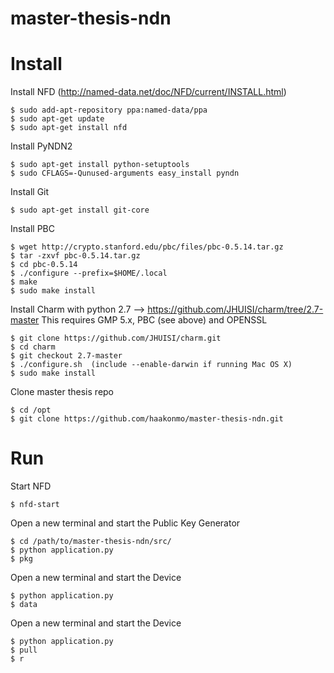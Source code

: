 master-thesis-ndn
=================

Install 
=======

Install NFD (http://named-data.net/doc/NFD/current/INSTALL.html)

    $ sudo add-apt-repository ppa:named-data/ppa
    $ sudo apt-get update
    $ sudo apt-get install nfd

Install PyNDN2

    $ sudo apt-get install python-setuptools
    $ sudo CFLAGS=-Qunused-arguments easy_install pyndn

Install Git

    $ sudo apt-get install git-core

Install PBC

    $ wget http://crypto.stanford.edu/pbc/files/pbc-0.5.14.tar.gz
    $ tar -zxvf pbc-0.5.14.tar.gz
    $ cd pbc-0.5.14
    $ ./configure --prefix=$HOME/.local
    $ make
    $ sudo make install

Install Charm with python 2.7 --> https://github.com/JHUISI/charm/tree/2.7-master
This requires GMP 5.x, PBC (see above) and OPENSSL

    $ git clone https://github.com/JHUISI/charm.git
    $ cd charm
    $ git checkout 2.7-master
    $ ./configure.sh  (include --enable-darwin if running Mac OS X)
    $ sudo make install

Clone master thesis repo

    $ cd /opt
    $ git clone https://github.com/haakonmo/master-thesis-ndn.git

Run
===

Start NFD

    $ nfd-start

Open a new terminal and start the Public Key Generator

    $ cd /path/to/master-thesis-ndn/src/
    $ python application.py
    $ pkg

Open a new terminal and start the Device

    $ python application.py
    $ data

Open a new terminal and start the Device

    $ python application.py
    $ pull
    $ r

